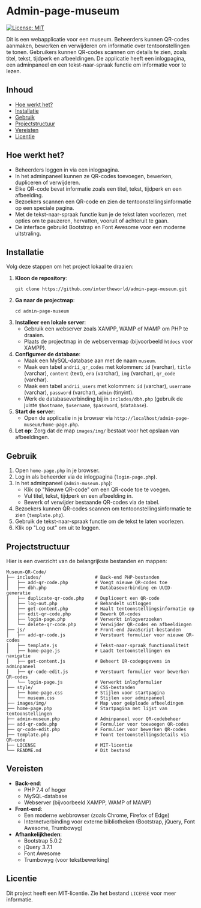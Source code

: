 # Admin-page-museum
[![License: MIT](https://img.shields.io/badge/License-MIT-yellow.svg)](https://opensource.org/licenses/MIT)

Dit is een webapplicatie voor een museum. Beheerders kunnen QR-codes aanmaken, bewerken en verwijderen om informatie over tentoonstellingen te tonen. Gebruikers kunnen QR-codes scannen om details te zien, zoals titel, tekst, tijdperk en afbeeldingen. De applicatie heeft een inlogpagina, een adminpaneel en een tekst-naar-spraak functie om informatie voor te lezen.

## Inhoud
- [Hoe werkt het?](#hoe-werkt-het)
- [Installatie](#installatie)
- [Gebruik](#gebruik)
- [Projectstructuur](#projectstructuur)
- [Vereisten](#vereisten)
- [Licentie](#licentie)

## Hoe werkt het?
- Beheerders loggen in via een inlogpagina.
- In het adminpaneel kunnen ze QR-codes toevoegen, bewerken, dupliceren of verwijderen.
- Elke QR-code bevat informatie zoals een titel, tekst, tijdperk en een afbeelding.
- Bezoekers scannen een QR-code en zien de tentoonstellingsinformatie op een speciale pagina.
- Met de tekst-naar-spraak functie kun je de tekst laten voorlezen, met opties om te pauzeren, hervatten, vooruit of achteruit te gaan.
- De interface gebruikt Bootstrap en Font Awesome voor een moderne uitstraling.

## Installatie
Volg deze stappen om het project lokaal te draaien:

1. **Kloon de repository**:  
   ```
   git clone https://github.com/intertheworld/admin-page-museum.git
   ```
2. **Ga naar de projectmap**:  
   ```
   cd admin-page-museum
   ```
3. **Installeer een lokale server**:  
   - Gebruik een webserver zoals XAMPP, WAMP of MAMP om PHP te draaien.
   - Plaats de projectmap in de webservermap (bijvoorbeeld `htdocs` voor XAMPP).
4. **Configureer de database**:  
   - Maak een MySQL-database aan met de naam `museum`.
   - Maak een tabel `andrii_qr_codes` met kolommen: `id` (varchar), `title` (varchar), `content` (text), `era` (varchar), `img` (varchar), `qr_code` (varchar).
   - Maak een tabel `andrii_users` met kolommen: `id` (varchar), `username` (varchar), `password` (varchar), `admin` (tinyint).
   - Werk de databaseverbinding bij in `includes/dbh.php` (gebruik de juiste `$hostname`, `$username`, `$password`, `$database`).
5. **Start de server**:  
   - Open de applicatie in je browser via `http://localhost/admin-page-museum/home-page.php`.
6. **Let op**: Zorg dat de map `images/img/` bestaat voor het opslaan van afbeeldingen.

## Gebruik
1. Open `home-page.php` in je browser.
2. Log in als beheerder via de inlogpagina (`login-page.php`).
3. In het adminpaneel (`admin-museum.php`):
   - Klik op "Nieuwe QR-code" om een QR-code toe te voegen.
   - Vul titel, tekst, tijdperk en een afbeelding in.
   - Bewerk of verwijder bestaande QR-codes via de tabel.
4. Bezoekers kunnen QR-codes scannen om tentoonstellingsinformatie te zien (`template.php`).
5. Gebruik de tekst-naar-spraak functie om de tekst te laten voorlezen.
6. Klik op "Log out" om uit te loggen.

## Projectstructuur

Hier is een overzicht van de belangrijkste bestanden en mappen:
```
Museum-QR-Code/
├── includes/                    # Back-end PHP-bestanden
│   ├── add-qr-code.php          # Voegt nieuwe QR-codes toe
│   ├── dbh.php                  # Databaseverbinding en UUID-generatie
│   ├── duplicate-qr-code.php    # Dupliceert een QR-code
│   ├── log-out.php              # Behandelt uitloggen
│   ├── get-content.php          # Haalt tentoonstellingsinformatie op
│   ├── edit-qr-code.php         # Bewerk QR-codes
│   ├── login-page.php           # Verwerkt inlogverzoeken
│   └── delete-qr-code.php       # Verwijder QR-codes en afbeeldingen
├── js/                          # Front-end JavaScript-bestanden
│   ├── add-qr-code.js           # Verstuurt formulier voor nieuwe QR-codes
│   ├── template.js              # Tekst-naar-spraak functionaliteit
│   ├── home-page.js             # Laadt tentoonstellingen en navigatie
│   ├── get-content.js           # Beheert QR-codegegevens in adminpaneel
│   ├── qr-code-edit.js          # Verstuurt formulier voor bewerken QR-codes
│   └── login-page.js            # Verwerkt inlogformulier
├── style/                       # CSS-bestanden
│   ├── home-page.css            # Stijlen voor startpagina
│   └── museum.css               # Stijlen voor adminpaneel
├── images/img/                  # Map voor geüploade afbeeldingen
├── home-page.php                # Startpagina met lijst van tentoonstellingen
├── admin-museum.php             # Adminpaneel voor QR-codebeheer
├── add-qr-code.php              # Formulier voor toevoegen QR-codes
├── qr-code-edit.php             # Formulier voor bewerken QR-codes
├── template.php                 # Toont tentoonstellingsdetails via QR-code
├── LICENSE                      # MIT-licentie
└── README.md                    # Dit bestand
```

## Vereisten
- **Back-end**:
  - PHP 7.4 of hoger
  - MySQL-database
  - Webserver (bijvoorbeeld XAMPP, WAMP of MAMP)
- **Front-end**:
  - Een moderne webbrowser (zoals Chrome, Firefox of Edge)
  - Internetverbinding voor externe bibliotheken (Bootstrap, jQuery, Font Awesome, Trumbowyg)
- **Afhankelijkheden**:
  - Bootstrap 5.0.2
  - jQuery 3.7.1
  - Font Awesome
  - Trumbowyg (voor tekstbewerking)

## Licentie
Dit project heeft een MIT-licentie. Zie het bestand `LICENSE` voor meer informatie.


